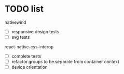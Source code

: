 # TODO list

nativewind

- [ ] responsive design tests
- [ ] svg tests

react-native-css-interop

- [ ] complete tests
- [ ] refactor groups to be separate from container context
- [ ] device orientation
